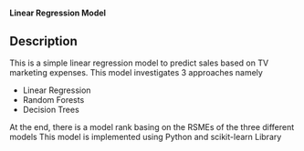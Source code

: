 #### Linear Regression Model

## Description
This is a simple linear regression model to predict sales based on TV marketing expenses. This model investigates 3 approaches namely
- Linear Regression
- Random Forests
- Decision Trees

At the end, there is a model rank basing on the RSMEs of the three different models
This model is implemented using Python and scikit-learn Library
